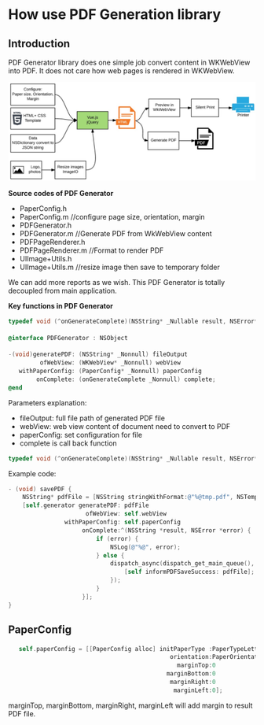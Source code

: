 # How use PDF Generation library

## Introduction
PDF Generator library does one simple job convert content in WKWebView into PDF. It does not care how web pages is rendered in WKWebView.

![Workflow](PDFGenerator.jpg)


**Source codes of PDF Generator**
- PaperConfig.h 
- PaperConfig.m     //configure page size, orientation, margin
- PDFGenerator.h
- PDFGenerator.m    //Generate PDF from WkWebView content
- PDFPageRenderer.h
- PDFPageRenderer.m //Format to render PDF
- UIImage+Utils.h
- UIImage+Utils.m   //resize image then save to temporary folder


We can add more reports as we wish. This PDF Generator is totally decoupled from main application.

**Key functions in PDF Generator**
```objective-c
typedef void (^onGenerateComplete)(NSString* _Nullable result, NSError*  _Nullable error);

@interface PDFGenerator : NSObject

-(void)generatePDF: (NSString* _Nonnull) fileOutput
         ofWebView: (WKWebView* _Nonnull) webView
   withPaperConfig: (PaperConfig* _Nonnull) paperConfig
        onComplete: (onGenerateComplete _Nonnull) complete;
@end
```

Parameters explanation:
- fileOutput: full file path of generated PDF file
- webView: web view content of document need to convert to PDF
- paperConfig: set configuration for file
- complete is call back function 
```objective-c
typedef void (^onGenerateComplete)(NSString* _Nullable result, NSError*  _Nullable error);
```

Example code:
```objective-c
- (void) savePDF {
    NSString* pdfFile = [NSString stringWithFormat:@"%@tmp.pdf", NSTemporaryDirectory()];
    [self.generator generatePDF: pdfFile
                      ofWebView: self.webView
                withPaperConfig: self.paperConfig
                     onComplete:^(NSString *result, NSError *error) {
                         if (error) {
                             NSLog(@"%@", error);
                         } else {
                             dispatch_async(dispatch_get_main_queue(), ^{
                                 [self informPDFSaveSuccess: pdfFile];
                             });
                         }
                     }];
}
```

## PaperConfig
```objective-c
   self.paperConfig = [[PaperConfig alloc] initPaperType :PaperTypeLetter
                                              orientation:PaperOrientationPortrait
                                                marginTop:0
                                             marginBottom:0
                                              marginRight:0
                                               marginLeft:0];
```

marginTop, marginBottom, marginRight, marginLeft will add margin to result PDF file.